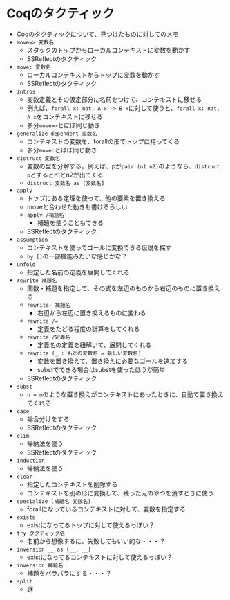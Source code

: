 # Coqのタクティック

- Coqのタクティックについて、見つけたものに対してのメモ
- `move=> 変数名`
  - スタックのトップからローカルコンテキストに変数を動かす
  - SSReflectのタクティック
- `move: 変数名`
  - ローカルコンテキストからトップに変数を動かす
  - SSReflectのタクティック
- `intros`
  - 変数定義とその仮定部分に名前をつけて、コンテキストに移せる
  - 例えば、`forall x: nat, A x -> B x`に対して使うと、`forall x: nat, A x`をコンテキストに移せる
  - 多分`move=>`とほぼ同じ動き
- `generalize dependent 変数名`
  - コンテキストの変数を、forallの形でトップに持ってくる
  - 多分`move:`とほぼ同じ動き
- `distruct 変数名`
  - 変数の型を分解する。例えば、pが`pair (n1 n2)`のようなら、`distruct p`とするとn1とn2が出てくる
  - `distruct 変数名 as [変数名]`
- `apply`
  - トップにある定理を使って、他の要素を置き換える
  - moveと合わせた動きも書けるらしい
  - `apply /補題名`
    - 補題を使うこともできる
  - SSReflectのタクティック
- `assumption`
  - コンテキストを使ってゴールに変換できる仮説を探す
  - `by []`の一部機能みたいな感じかな？
- `unfold`
  - 指定した名前の定義を展開してくれる
- `rewrite 補題名`
  - 関数・補題を指定して、その式を左辺のものから右辺のものに置き換える
  - `rewrite- 補題名`
    - 右辺から左辺に置き換えるものに変わる
  - `rewrite /=`
    - 定義をたどる程度の計算をしてくれる
  - `rewrite /定義名`
    - 定義名の定義を紐解いて、展開してくれる
  - `rewrite (_ : もとの変数名 = 新しい変数名)`
    - 変数を置き換えて、置き換えに必要なゴールを追加する
    - substでできる場合はsubstを使ったほうが簡単
  - SSReflectのタクティック
- `subst`
  - `n = m`のような置き換えがコンテキストにあったときに、自動で置き換えてくれる
- `case`
  - 場合分けをする
  - SSReflectのタクティック
- `elim`
  - 帰納法を使う
  - SSReflectのタクティック
- `induction`
  - 帰納法を使う
- `clear`
   - 指定したコンテキストを削除する
   - コンテキストを別の形に変換して、残った元のやつを消すときに使う
- `specialize (補題名 変数名)`
  - forallになっているコンテキストに対して、変数を指定する
- `exists`
  - existになってるトップに対して使えるっぽい？
- `try タクティック名`
  - 名前から想像するに、失敗してもいい的な・・・？
- `inversion __ as (__, __)`
  - existになってるコンテキストに対して使えるっぽい？
- `inversion 補題名`
  - 補題をバラバラにする・・・？
- `split`
  - 謎
